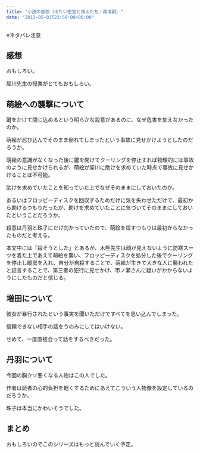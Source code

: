 ```yaml
---
title: "小説の感想（冷たい密室と博士たち／森博嗣）"
date: "2013-05-03T23:59:08+00:00"
---
```


※ネタバレ注意

## 感想

おもしろい。

犀川先生の授業がとてもおもしろい。

## 萌絵への襲撃について

鍵をかけて閉じ込めるという明らかな殺意があるのに、なぜ危害を加えなかったのか。

萌絵が忍び込んでそのまま倒れてしまったという事故に見せかけようとしたのだろうか。

萌絵の意識がなくなった後に鍵を開けてクーリングを停止すれば物理的には事故のように見せかけられるが、萌絵が犀川に助けを求めていた時点で事故に見せかけることは不可能。

助けを求めていたことを知っていた上でなぜそのままにしておいたのか。

あるいはフロッピーディスクを回収するためだけに気を失わせただけで、最初から助けるつもりだったが、助けを求めていたことに気づいてそのままにしておいたということだろうか。

殺意は丹羽と珠子にだけ向かっていたので、萌絵を殺すつもりは最初からなかったものだと考える。

本文中には「殺そうとした」とあるが、木熊先生は顔が見えないように防寒スーツを着た上であえて萌絵を襲い、フロッピーディスクを処分した後でクーリングを停止し暖房を入れ、自分が自殺することで、萌絵が生きて大きな人に襲われたと証言することで、第三者の犯行に見せかけ、市ノ瀬さんに疑いがかからないようにしたものだと信じる。

## 増田について

彼女が暴行されたという事実を聞いただけですべてを思い込んでしまった。

信頼できない相手の話をうのみにしてはいけない。

せめて、一度直接会って話をするべきだった。

## 丹羽について

今回の胸クソ悪くなる人物はこの人でした。

作者は読者の心的負担を軽くするためにあえてこういう人物像を設定しているのだろうか。

珠子は本当にかわいそうでした。

## まとめ

おもしろいのでこのシリーズはもっと読んでいく予定。
